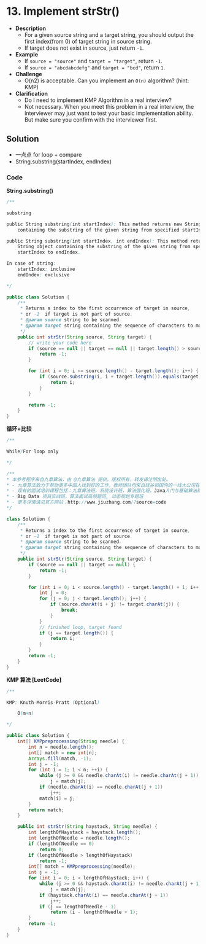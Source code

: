 # 13. Implement strStr()

- **Description**
    - For a given source string and a target string, you should output the first index(from 0) of target string in source string.
    - If target does not exist in source, just return `-1`.
- **Example**
    - If `source = "source"` and `target = "target"`, return `-1`.
    - If `source = "abcdabcdefg"` and `target = "bcd"`, return `1`.
- **Challenge**
    - O(n2) is acceptable. Can you implement an `O(n)` algorithm? (hint: KMP)
- **Clarification**
    - Do I need to implement KMP Algorithm in a real interview?
    - Not necessary. When you meet this problem in a real interview, the interviewer may just want to test your basic implementation ability. But make sure you confirm with the interviewer first.


## Solution

- 一点点 for loop + compare
- String.substring(startIndex, endIndex)


### Code

**String.substring()**

```java
/**

substring

public String substring(int startIndex): This method returns new String object
    containing the substring of the given string from specified startIndex (inclusive).

public String substring(int startIndex, int endIndex): This method returns new
    String object containing the substring of the given string from specified
    startIndex to endIndex.

In case of string:
    startIndex: inclusive
    endIndex: exclusive

*/

public class Solution {
    /**
     * Returns a index to the first occurrence of target in source,
     * or -1  if target is not part of source.
     * @param source string to be scanned.
     * @param target string containing the sequence of characters to match.
     */
    public int strStr(String source, String target) {
        // write your code here
        if (source == null || target == null || target.length() > source.length()) {
            return -1;
        }

        for (int i = 0; i <= source.length() - target.length(); i++) {
            if (source.substring(i, i + target.length()).equals(target)) {
                return i;
            }
        }

        return -1;
    }
}
```

**循环+比较**


```java
/**

While/For loop only

*/

/**
* 本参考程序来自九章算法，由 @九章算法 提供。版权所有，转发请注明出处。
* - 九章算法致力于帮助更多中国人找到好的工作，教师团队均来自硅谷和国内的一线大公司在职工程师。
* - 现有的面试培训课程包括：九章算法班，系统设计班，算法强化班，Java入门与基础算法班，Android 项目实战班，
* - Big Data 项目实战班，算法面试高频题班, 动态规划专题班
* - 更多详情请见官方网站：http://www.jiuzhang.com/?source=code
*/

class Solution {
    /**
     * Returns a index to the first occurrence of target in source,
     * or -1  if target is not part of source.
     * @param source string to be scanned.
     * @param target string containing the sequence of characters to match.
     */
    public int strStr(String source, String target) {
        if (source == null || target == null) {
            return -1;
        }

        for (int i = 0; i < source.length() - target.length() + 1; i++) {
            int j = 0;
            for (j = 0; j < target.length(); j++) {
                if (source.charAt(i + j) != target.charAt(j)) {
                    break;
                }
            }
            // finished loop, target found
            if (j == target.length()) {
                return i;
            }
        }
        return -1;
    }
}
```


**KMP 算法 [LeetCode]**


```java
/**

KMP: Knuth-Morris-Pratt (Optional)

    O(m+n)

*/

public class Solution {
    int[] KMPpreprocessing(String needle) {
        int n = needle.length();
        int[] match = new int[n];
        Arrays.fill(match, -1);
        int j = -1;
        for (int i = 1; i < n; ++i) {
            while (j >= 0 && needle.charAt(i) != needle.charAt(j + 1))
                j = match[j];
            if (needle.charAt(i) == needle.charAt(j + 1))
                j++;
            match[i] = j;
        }
        return match;
    }

    public int strStr(String haystack, String needle) {
        int lengthOfHaystack = haystack.length();
        int lengthOfNeedle = needle.length();
        if (lengthOfNeedle == 0)
            return 0;
        if (lengthOfNeedle > lengthOfHaystack)
            return -1;
        int[] match = KMPpreprocessing(needle);
        int j = -1;
        for (int i = 0; i < lengthOfHaystack; i++) {
            while (j >= 0 && haystack.charAt(i) != needle.charAt(j + 1))
                j = match[j];
            if (haystack.charAt(i) == needle.charAt(j + 1))
                j++;
            if (j == lengthOfNeedle - 1)
                return (i - lengthOfNeedle + 1);
        }
        return -1;
    }
}

```